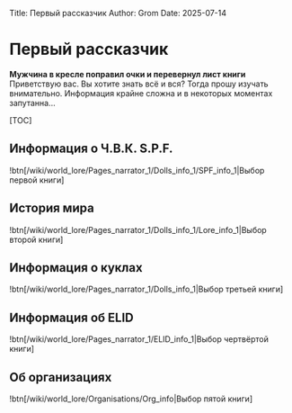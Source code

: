 Title: Первый рассказчик
Author: Grom
Date: 2025-07-14

# Первый рассказчик

**Мужчина в кресле поправил очки и перевернул лист книги**
Приветствую вас. Вы хотите знать всё и вся? Тогда прошу изучать внимательно. Информация крайне сложна и в некоторых моментах запутанна...

[TOC]

## Информация о Ч.В.К. S.P.F.
!btn[/wiki/world_lore/Pages_narrator_1/Dolls_info_1/SPF_info_1|Выбор первой книги]

## История мира
!btn[/wiki/world_lore/Pages_narrator_1/Dolls_info_1/Lore_info_1|Выбор второй книги]

## Информация о куклах
!btn[/wiki/world_lore/Pages_narrator_1/Dolls_info_1|Выбор третьей книги]

## Информация об ELID
!btn[/wiki/world_lore/Pages_narrator_1/ELID_info_1|Выбор чертвёртой книги]

## Об организациях
!btn[/wiki/world_lore/Organisations/Org_info|Выбор пятой книги]